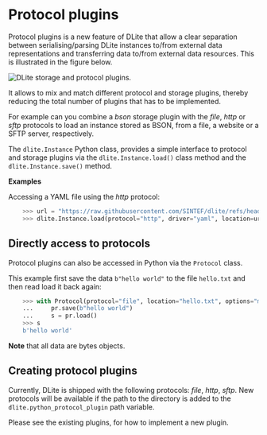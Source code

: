 Protocol plugins
================
Protocol plugins is a new feature of DLite that allow a clear separation between serialising/parsing DLite instances to/from external data representations and transferring data to/from external data resources.
This is illustrated in the figure below.

![DLite storage and protocol plugins.](../../_static/storage-protocol.svg)

It allows to mix and match different protocol and storage plugins, thereby reducing the total number of plugins that has to be implemented.

For example can you combine a *bson* storage plugin with the *file*, *http* or *sftp* protocols to load an instance stored as BSON, from a file, a website or a SFTP server, respectively.

The `dlite.Instance` Python class, provides a simple interface to protocol and storage plugins via the  `dlite.Instance.load()` class method and the  `dlite.Instance.save()` method.


**Examples**

Accessing a YAML file using the *http* protocol:

```python
    >>> url = "https://raw.githubusercontent.com/SINTEF/dlite/refs/heads/master/storages/python/tests-python/input/test_meta.yaml"
    >>> dlite.Instance.load(protocol="http", driver="yaml", location=url)

```

Directly access to protocols
----------------------------
Protocol plugins can also be accessed in Python via the `Protocol` class.

This example first save the data `b"hello world"` to the file `hello.txt` and then read load it back again:
```python
    >>> with Protocol(protocol="file", location="hello.txt", options="mode=rw") as pr:
    ...     pr.save(b"hello world")
    ...     s = pr.load()
    >>> s
    b'hello world'

```

**Note** that all data are bytes objects.


Creating protocol plugins
-------------------------
Currently, DLite is shipped with the following protocols: *file*, *http*, *sftp*.
New protocols will be available if the path to the directory is added to the `dlite.python_protocol_plugin` path variable.

Please see the existing plugins, for how to implement a new plugin.

